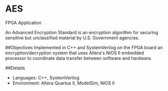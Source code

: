 AES
===

FPGA Application

An Advanced Encryption Standard is an encryption algorithm for securing sensitive but unclassified material by U.S. Government agencies.

##Objectives
Implemented in C++ and SystemVerilog on the FPGA board an encryption/decryption system that uses Altera's NIOS II embedded processor to coordinate data transfer between software and hardware.

##Details
- Languages: C++, SystemVerilog
- Environment: Altera Quartus II, ModelSim, NIOS II
